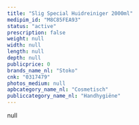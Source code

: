 ```yaml
---
title: "Slig Special Huidreiniger 2000ml"
medipim_id: "M8C85FEA93"
status: "active"
prescription: false
weight: null
width: null
length: null
depth: null
publicprice: 0
brands_name_nl: "Stoko"
cnk: "0317479"
photos_medium: null
apbcategory_name_nl: "Cosmetisch"
publiccategory_name_nl: "Handhygiëne"
---
```

null

